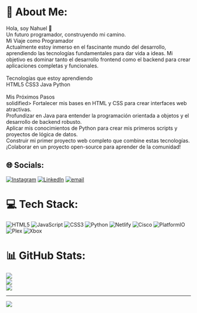 # 💫 About Me:
Hola, soy Nahuel 👋<br>Un futuro programador, construyendo mi camino.<br>Mi Viaje como Programador<br>Actualmente estoy inmerso en el fascinante mundo del desarrollo, aprendiendo las tecnologías fundamentales para dar vida a ideas. Mi objetivo es dominar tanto el desarrollo frontend como el backend para crear aplicaciones completas y funcionales.<br><br>Tecnologías que estoy aprendiendo<br>HTML5 CSS3 Java Python<br><br>Mis Próximos Pasos<br>solidified> Fortalecer mis bases en HTML y CSS para crear interfaces web atractivas.<br>Profundizar en Java para entender la programación orientada a objetos y el desarrollo de backend robusto.<br>Aplicar mis conocimientos de Python para crear mis primeros scripts y proyectos de lógica de datos.<br>Construir mi primer proyecto web completo que combine estas tecnologías.<br>¡Colaborar en un proyecto open-source para aprender de la comunidad!<br>


## 🌐 Socials:
[![Instagram](https://img.shields.io/badge/Instagram-%23E4405F.svg?logo=Instagram&logoColor=white)](https://instagram.com/Nahu.nz_) [![LinkedIn](https://img.shields.io/badge/LinkedIn-%230077B5.svg?logo=linkedin&logoColor=white)](https://linkedin.com/in/https://www.linkedin.com/in/cristian-nahuel-nu%C3%B1ez-599491290?utm_source=share&utm_campaign=share_via&utm_content=profile&utm_medium=android_app) [![email](https://img.shields.io/badge/Email-D14836?logo=gmail&logoColor=white)](mailto:crisnahuelnunez@gmail.com) 

# 💻 Tech Stack:
![HTML5](https://img.shields.io/badge/html5-%23E34F26.svg?style=for-the-badge&logo=html5&logoColor=white) ![JavaScript](https://img.shields.io/badge/javascript-%23323330.svg?style=for-the-badge&logo=javascript&logoColor=%23F7DF1E) ![CSS3](https://img.shields.io/badge/css3-%231572B6.svg?style=for-the-badge&logo=css3&logoColor=white) ![Python](https://img.shields.io/badge/python-3670A0?style=for-the-badge&logo=python&logoColor=ffdd54) ![Netlify](https://img.shields.io/badge/netlify-%23000000.svg?style=for-the-badge&logo=netlify&logoColor=#00C7B7) ![Cisco](https://img.shields.io/badge/cisco-%23049fd9.svg?style=for-the-badge&logo=cisco&logoColor=black) ![PlatformIO](https://img.shields.io/badge/PlatformIO-%23222.svg?style=for-the-badge&logo=platformio&logoColor=%23f5822a) ![Plex](https://img.shields.io/badge/plex-%23E5A00D.svg?style=for-the-badge&logo=plex&logoColor=white) ![Xbox](https://img.shields.io/badge/xbox-%23107C10.svg?style=for-the-badge&logo=xbox&logoColor=white)
# 📊 GitHub Stats:
![](https://github-readme-stats.vercel.app/api?username=crisnahuelnunez-alt&theme=github_dark_dimmed&hide_border=false&include_all_commits=false&count_private=false)<br/>
![](https://nirzak-streak-stats.vercel.app/?user=crisnahuelnunez-alt&theme=github_dark_dimmed&hide_border=false)<br/>
![](https://github-readme-stats.vercel.app/api/top-langs/?username=crisnahuelnunez-alt&theme=github_dark_dimmed&hide_border=false&include_all_commits=false&count_private=false&layout=compact)

---
[![](https://visitcount.itsvg.in/api?id=crisnahuelnunez-alt&icon=0&color=0)](https://visitcount.itsvg.in)

<!-- Proudly created with GPRM ( https://gprm.itsvg.in ) -->
